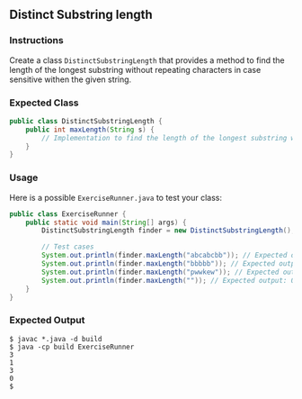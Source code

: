 ## Distinct Substring length

### Instructions

Create a class `DistinctSubstringLength` that provides a method to find the length of the longest substring without repeating characters in case sensitive withen the given string.

### Expected Class

```java
public class DistinctSubstringLength {
    public int maxLength(String s) {
        // Implementation to find the length of the longest substring without repeating characters
    }
}
```

### Usage

Here is a possible `ExerciseRunner.java` to test your class:

```java
public class ExerciseRunner {
    public static void main(String[] args) {
        DistinctSubstringLength finder = new DistinctSubstringLength();

        // Test cases
        System.out.println(finder.maxLength("abcabcbb")); // Expected output: 3
        System.out.println(finder.maxLength("bbbbb")); // Expected output: 1
        System.out.println(finder.maxLength("pwwkew")); // Expected output: 3
        System.out.println(finder.maxLength("")); // Expected output: 0
    }
}
```

### Expected Output

```shell
$ javac *.java -d build
$ java -cp build ExerciseRunner
3
1
3
0
$
```
